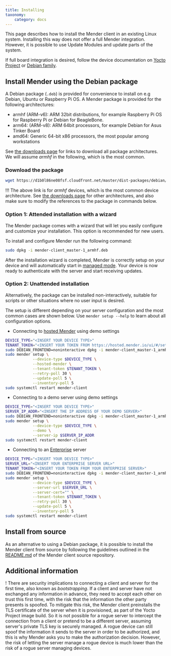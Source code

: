 ```yaml
---
title: Installing
taxonomy:
    category: docs
---
```


This page describes how to install the Mender client in an existing Linux system. Installing this way does not offer a full Mender integration. However, it is possible to use Update Modules and update parts of the system.

If full board integration is desired, follow the device documentation on [Yocto Project](../../03.Devices/02.Yocto-project/docs.md) or [Debian family](../../03.Devices/03.Debian-family/docs.md).


## Install Mender using the Debian package

A Debian package (`.deb`) is provided for convenience to install on e.g Debian, Ubuntu or Raspberry Pi OS. A Mender package is provided for the following architectures:

- armhf (ARM-v6): ARM 32bit distributions, for example Raspberry Pi OS for Raspberry Pi or Debian for BeagleBone.
- arm64: (ARM-v8): ARM 64bit processors, for example Debian for Asus Tinker Board
- amd64: Generic 64-bit x86 processors, the most popular among workstations

See [the downloads page](../../08.Downloads/docs.md) for links to download all package architectures. We will assume *armhf* in the following, which is the most common.


### Download the package

<!--AUTOVERSION: "cloudfront.net/%/"/mender "mender-client_%-1_armhf.deb"/mender -->
```bash
wget https://d1b0l86ne08fsf.cloudfront.net/master/dist-packages/debian/armhf/mender-client_master-1_armhf.deb
```

!!! The above link is for *armhf* devices, which is the most common device architecture. See [the downloads page](../../08.Downloads/docs.md) for other architectures, and also make sure to modify the references to the package in commands below.


### Option 1: Attended installation with a wizard

The Mender package comes with a wizard that will let you easily configure and
customize your installation. This option is recommended for new users.

To install and configure Mender run the following command:

<!--AUTOVERSION: "mender-client_%-1_armhf.deb"/mender -->
```bash
sudo dpkg -i mender-client_master-1_armhf.deb
```

After the installation wizard is completed, Mender is correctly setup on your
device and will automatically start in [managed
mode](../../02.Architecture/01.Overview/docs.md#modes-of-operation). Your device is now ready
to authenticate with the server and start receiving updates.


### Option 2: Unattended installation

Alternatively, the package can be installed non-interactively,
suitable for scripts or other situations where no user
input is desired.

The setup is different depending on your server configuration and the most common cases
are shown below. Use `mender setup --help` to learn about all configuration options.

- Connecting to [hosted Mender](https://hosted.mender.io) using demo settings

<!--AUTOVERSION: "cloudfront.net/%/"/mender "mender-client_%-1_armhf.deb"/mender -->
```bash
DEVICE_TYPE="<INSERT YOUR DEVICE TYPE>"
TENANT_TOKEN="<INSERT YOUR TOKEN FROM https://hosted.mender.io/ui/#/settings/my-organization>"
sudo DEBIAN_FRONTEND=noninteractive dpkg -i mender-client_master-1_armhf.deb
sudo mender setup \
            --device-type $DEVICE_TYPE \
            --hosted-mender \
            --tenant-token $TENANT_TOKEN \
            --retry-poll 30 \
            --update-poll 5 \
            --inventory-poll 5
sudo systemctl restart mender-client
```

- Connecting to a demo server using demo settings

<!--AUTOVERSION: "cloudfront.net/%/"/mender "mender-client_%-1_armhf.deb"/mender -->
```bash
DEVICE_TYPE="<INSERT YOUR DEVICE TYPE>"
SERVER_IP_ADDR="<INSERT THE IP ADDRESS OF YOUR DEMO SERVER>"
sudo DEBIAN_FRONTEND=noninteractive dpkg -i mender-client_master-1_armhf.deb
sudo mender setup \
            --device-type $DEVICE_TYPE \
            --demo \
            --server-ip $SERVER_IP_ADDR
sudo systemctl restart mender-client
```

- Connecting to an [Enterprise](https://mender.io/products/mender-enterprise) server

<!--AUTOVERSION: "cloudfront.net/%/"/mender "mender-client_%-1_armhf.deb"/mender -->
```bash
DEVICE_TYPE="<INSERT YOUR DEVICE TYPE>"
SERVER_URL="<INSERT YOUR ENTERPRISE SERVER URL>"
TENANT_TOKEN="<INSERT YOUR TOKEN FROM YOUR ENTERPRISE SERVER>"
sudo DEBIAN_FRONTEND=noninteractive dpkg -i mender-client_master-1_armhf.deb
sudo mender setup \
            --device-type $DEVICE_TYPE \
            --server-url $SERVER_URL \
            --server-cert="" \
            --tenant-token $TENANT_TOKEN \
            --retry-poll 30 \
            --update-poll 5 \
            --inventory-poll 5
sudo systemctl restart mender-client
```

## Install from source

<!--AUTOVERSION: "mender/tree/%#installing-from-source"/mender -->
As an alternative to using a Debian package, it is possible to install the Mender client from source by following the guidelines outlined in the [README.md](https://github.com/mendersoftware/mender/tree/master#installing-from-source) of the Mender client source repository.


## Additional information

! There are security implications to connecting a client and server for the first time, also known as *bootstrapping*. If a client and server have not exchanged any information in advance, they need to accept each other on trust this first time, with the risk that the information the other party presents is spoofed. To mitigate this risk, the Mender client preinstalls the TLS certificate of the server when it is provisioned, as part of the Yocto Project image build. So it is not possible for a rogue server to intercept the connection from a client or pretend to be a different server, assuming server's private TLS key is securely managed. A rogue device can still spoof the information it sends to the server in order to be authorized, and this is why Mender asks you to make the authorization decision. However, the risk of letting the server manage a rogue device is much lower than the risk of a rogue server managing devices.

